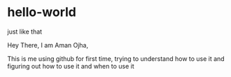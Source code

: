 # hello-world
just like that

Hey There, I am Aman Ojha,

This is me using github for first time, trying to understand how to use it 
and figuring out how to use it and when to use it
